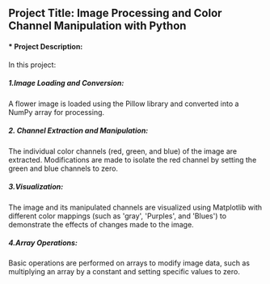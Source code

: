 ## Project Title: Image Processing and Color Channel Manipulation with Python

#### * Project Description:
In this project:

##### 1.Image Loading and Conversion:
A flower image is loaded using the Pillow library and converted into a NumPy array for processing.
##### 2. Channel Extraction and Manipulation: 
The individual color channels (red, green, and blue) of the image are extracted. Modifications are made to isolate the red channel by setting the green and 
blue channels to zero.
##### 3.Visualization:
The image and its manipulated channels are visualized using Matplotlib with different color mappings (such as 'gray', 'Purples', and 'Blues') to demonstrate 
the effects of changes made to the image.
##### 4.Array Operations: 
Basic operations are performed on arrays to modify image data, such as multiplying an array by a constant and setting specific values to zero.
